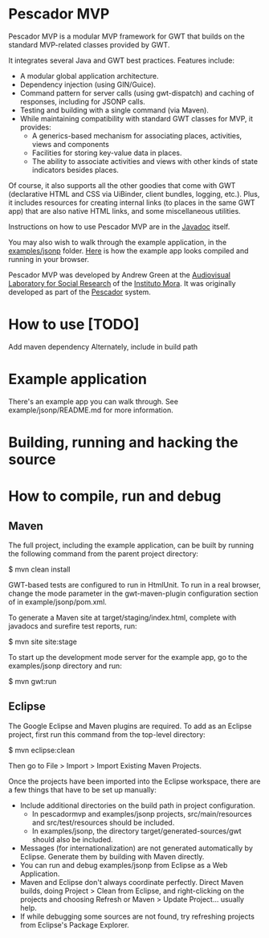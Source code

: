 # Pescador MVP

Pescador MVP is a modular MVP framework for GWT that builds on the standard MVP-related
classes provided by GWT.

It integrates several Java and GWT best practices. Features include: 

- A modular global application architecture.
- Dependency injection (using GIN/Guice).
- Command pattern for server calls (using gwt-dispatch) and caching of responses,
  including for JSONP calls.
- Testing and building with a single command (via Maven).
- While maintaining compatibility with standard GWT classes for MVP, it provides:
    - A generics-based mechanism for associating places, activities, views and
      components
    - Facilities for storing key-value data in places.
    - The ability to associate activities and views with other kinds of state
      indicators besides places. 

Of course, it also supports all the other goodies that come with GWT 
(declarative HTML and CSS via UiBinder, client bundles, logging, etc.). Plus, it
includes resources for creating internal links (to places in the same GWT app)
that are also native HTML links, and some miscellaneous utilities.

Instructions on how to use Pescador MVP are in the [Javadoc](http://andrewgreen.github.io/pescadormvp/site/apidocs/index.html?mx/org/pescadormvp/core/package-summary.html) itself.

You may also wish to walk through the example application, in the [examples/jsonp](examples/jsonp) folder. [Here](http://andrewgreen.github.io/pescadormvp/site/examples/jsonp/live/index.html) is how the example app looks compiled and running in your browser.

Pescador MVP was developed by Andrew Green at the [Audiovisual Laboratory for Social Research](http://lais.mora.edu.mx/huellasdeluz/#contenido;id=MXIMHDL-AcercaDelSitio-LAIS) of the  [Instituto Mora](http://www.mora.edu.mx). It was originally developed as part of the [Pescador](http://lais.mora.edu.mx/huellasdeluz/#contenido;id=MXIMHDL-AcercaDelSitio-Pescador) system.


# How to use [TODO]

Add maven dependency
Alternately, include in build path


# Example application

There's an example app you can walk through. See example/jsonp/README.md
for more information.


# Building, running and hacking the source

# How to compile, run and debug

## Maven

The full project, including the example application, can be built by running the
following command from the parent project directory:

$ mvn clean install

GWT-based tests are configured to run in HtmlUnit. To run in a real browser,
change the mode parameter in the gwt-maven-plugin configuration section of
in example/jsonp/pom.xml.

To generate a Maven site at target/staging/index.html, complete with javadocs
and surefire test reports, run:

$ mvn site site:stage 

To start up the development mode server for the example app, go to the
examples/jsonp directory and run:

$ mvn gwt:run


## Eclipse

The Google Eclipse and Maven plugins are required. To add as an Eclipse
project, first run this command from the top-level directory:

$ mvn eclipse:clean

Then go to File > Import > Import Existing Maven Projects.

Once the projects have been imported into the Eclipse workspace, there
are a few things that have to be set up manually:

- Include additional directories on the build path in project
  configuration.
    - In pescadormvp and examples/jsonp projects, src/main/resources
    and src/test/resources should be included. 
    - In examples/jsonp, the directory target/generated-sources/gwt should
    also be included.
- Messages (for internationalization) are not generated automatically by Eclipse.
  Generate them by building with Maven directly.
- You can run and debug examples/jsonp from Eclipse as a Web Application.
- Maven and Eclipse don't always coordinate perfectly. Direct Maven
  builds, doing Project > Clean from Eclipse, and right-clicking on the
  projects and choosing Refresh or Maven > Update Project... usually help.
- If while debugging some sources are not found, try refreshing projects
  from Eclipse's Package Explorer.
